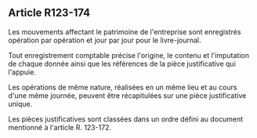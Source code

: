 Article R123-174
----
Les mouvements affectant le patrimoine de l'entreprise sont enregistrés
opération par opération et jour par jour pour le livre-journal.

Tout enregistrement comptable précise l'origine, le contenu et l'imputation de
chaque donnée ainsi que les références de la pièce justificative qui l'appuie.

Les opérations de même nature, réalisées en un même lieu et au cours d'une même
journée, peuvent être récapitulées sur une pièce justificative unique.

Les pièces justificatives sont classées dans un ordre défini au document
mentionné à l'article R. 123-172.
